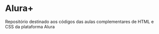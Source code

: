 # Alura+
Repositório destinado aos códigos das aulas complementares de HTML e CSS da plataforma Alura
